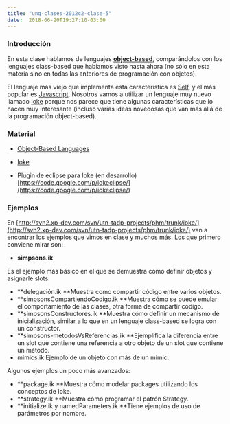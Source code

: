 ```yaml
---
title: "unq-clases-2012c2-clase-5"
date:  2018-06-20T19:27:10-03:00
---
```



### Introducción

En esta clase hablamos de lenguajes **[object-based](conceptos-object-based-languages)**, comparándolos con los lenguajes class-based que habíamos visto hasta ahora (no sólo en esta materia sino en todas las anteriores de programación con objetos). 


El lenguaje más viejo que implementa esta característica es [Self](te-self), y el más popular es [Javascript](conceptos-object-based-languages-prototipos-en-javascript). Nosotros vamos a utilizar un lenguaje muy nuevo llamado [Ioke](te-ioke) porque nos parece que tiene algunas características que lo hacen muy interesante (incluso varias ideas novedosas que van más allá de la programación object-based).


### Material


* [Object-Based Languages](conceptos-object-based-languages)

* [Ioke](te-ioke)

* Plugin de eclipse para Ioke (en desarrollo) [https://code.google.com/p/iokeclipse/](https://code.google.com/p/iokeclipse/)

### Ejemplos

En [http://svn2.xp-dev.com/svn/utn-tadp-projects/phm/trunk/ioke/](http://svn2.xp-dev.com/svn/utn-tadp-projects/phm/trunk/ioke/) van a encontrar los ejemplos que vimos en clase y muchos más. Los que primero conviene mirar son:

* **simpsons.ik**

Es el ejemplo más básico en el que se demuestra cómo definir objetos y asignarle slots.
* **delegación.ik
**Muestra como compartir código entre varios objetos.
* **simpsonsCompartiendoCodigo.ik
**Muestra cómo se puede emular el comportamiento de las clases, otra forma de compartir código.
* **simpsonsConstructores.ik
**Muestra cómo definir un mecanismo de inicialización, similar a lo que en un lenguaje class-based se logra con un constructor.
* **simpsons-metodosVsReferencias.ik
**Ejemplifica la diferencia entre un slot que contiene una referencia a otro objeto de un slot que contiene un método.
* mimics.ik
Ejemplo de un objeto con más de un mimic.



Algunos ejemplos un poco más avanzados:
* **package.ik
**Muestra cómo modelar packages utilizando los conceptos de Ioke.
* **strategy.ik
**Muestra cómo programar el patrón Strategy.
* **initialize.ik y namedParameters.ik
**Tiene ejemplos de uso de parámetros por nombre.
